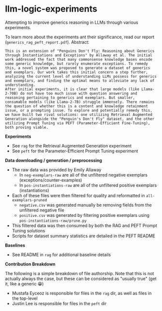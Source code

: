 # llm-logic-experiments
Attempting to improve generics reasoning in LLMs through various experiments.

To learn more about the experiments ant their significance, read our report (`generics_rag_peft_report.pdf`).
Abstract:
```
This is an extension of "Penguins Don't Fly: Reasoning about Generics through Instantiations and Exceptions" by Allaway et al. The initial work addressed the fact that many commonsense knowledge bases encode some generic knowledge, but rarely enumerate exceptions. To remedy this, a novel system was proposed to generate a dataset of generics and exemplars. Our work takes this initial concern a step further, analyzing the current level of understanding LLMs possess for generics and exemplars, and finding the optimal means to alleviate any lack of understanding.
After initial experiments, it is clear that large models (like Llama-2-70B) do not have too much issue with question answering and reasoning pertaining to generics and exemplars. But smaller, consumable models (like Llama-2-7B) struggle immensely. There remains the question of whether this is a content and knowledge retainment issue, or a prompting issue. To explore and potentially remedy this, we have built two rival solutions: one utilizing Retrieval Augmented Generation alongside the "Penguin's Don't Fly" dataset, and the other utilizing Prompt Tuning via PEFT (Parameter-Efficient Fine-Tuning), both proving viable.
```

**Experiments**

 - See `rag` for the Retrieval Augmented Generation experiment
 - See `peft` for the Parameter-Efficient Prompt Tuning experiment

**Data downloading / generation / preprocessing**

 - The raw data was provided by Emily Allaway
   - In `neg-exemplars-raw` are all of the unfiltered negative exemplars (exceptions/counter-examples)
   - In `pos-instantiations-raw` are all of the unfiltered positive exemplars (instantiations)
 - Each of these files were then filtered for quality and reformatted in `all-exemplars-pruned`
   - `negative.csv` was generated manually be removing fields from the unfiltered negative file
   - `positive.csv` was generated by filtering positive exemplars using `pos-instantiations-raw/prune.py`
 - This filtered data was then consumed by both the RAG and PEFT Prompt Tuning solutions
 - Scripts for dataset summary statistics are detailed in the PEFT README

**Baselines**

 - See README in `rag` for additional baseline details

**Contribution Breakdown**

The following is a simple breakdown of file authorship. Note that this is not actually always the case, but these can be considered as "usually true" (get it, like a generic 😁)
 - Mustafa Eyceoz is responsible for files in the `rag` dir, as well as files in the top-level
 - Justin Lee is responsible for files in the `peft` dir
